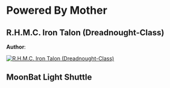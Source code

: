# Powered By Mother

## R.H.M.C. Iron Talon (Dreadnought-Class)
**Author**: <Badge type="info" text="&nbsp;Tony&nbsp;" vertical="middle" />

[![R.H.M.C. Iron Talon (Dreadnought-Class)](https://images.steamusercontent.com/ugc/5173159098383551/E6E9101E89BB9E801F5216E0C7C56E640EBBDCCE/?imw=637&imh=358&ima=fit&impolicy=Letterbox&imcolor=%23000000&letterbox=true 'R.H.M.C. Iron Talon (Dreadnought-Class)')](https://steamcommunity.com/sharedfiles/filedetails/?id=3453629232)

## MoonBat Light Shuttle

